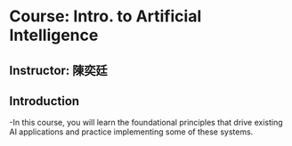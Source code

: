 # Course: Intro. to Artificial Intelligence
## Instructor: 陳奕廷
## Introduction
-In this course, you will learn the foundational principles that drive existing AI applications and practice implementing some of these systems.
